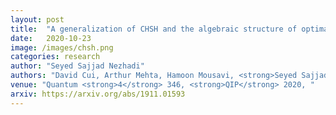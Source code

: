 ```yaml
---
layout: post
title:  "A generalization of CHSH and the algebraic structure of optimal strategies"
date:   2020-10-23
image: /images/chsh.png
categories: research
author: "Seyed Sajjad Nezhadi"
authors: "David Cui, Arthur Mehta, Hamoon Mousavi, <strong>Seyed Sajjad Nezhadi</strong>"
venue: "Quantum <strong>4</strong> 346, <strong>QIP</strong> 2020, "
arxiv: https://arxiv.org/abs/1911.01593
---
```

